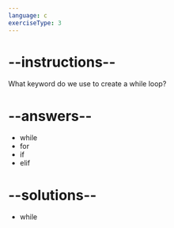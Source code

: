 ```yaml
---
language: c
exerciseType: 3
---
```


# --instructions--

What keyword do we use to create a while loop?

# --answers--

- while
- for
- if
- elif

# --solutions--

- while
